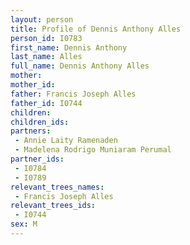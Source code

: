 ```yaml
---
layout: person
title: Profile of Dennis Anthony Alles
person_id: I0783
first_name: Dennis Anthony
last_name: Alles
full_name: Dennis Anthony Alles
mother: 
mother_id: 
father: Francis Joseph Alles
father_id: I0744
children:
children_ids:
partners:
 - Annie Laity Ramenaden
 - Madelena Rodrigo Muniaram Perumal
partner_ids:
 - I0784
 - I0789
relevant_trees_names:
 - Francis Joseph Alles
relevant_trees_ids:
 - I0744
sex: M
---
```


